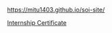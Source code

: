  
https://mitu1403.github.io/soi-site/

[Internship Certificate](https://drive.google.com/file/d/1tMHVQPHdWDaVQUODWbaZ_r1CJEoOwLly/view?usp=sharing)
